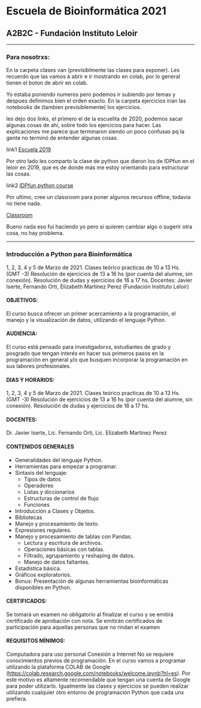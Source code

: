 # Escuela de Bioinformática 2021
## A2B2C - Fundación Instituto Leloir

---
### Para nosotrxs:

En la carpeta clases van (previsiblmente las clases para exponer).
Les recuerdo que las vamos a abrir e ir mostrando en colab, por lo general tienen el boton
de abrir en colab.

Yo estaba poniendo numeros pero podemos ir subiendo por temas y despues definimos bien el orden exacto.
En la carpeta ejercicios irian las notebooks de (tambien previsiblemente) los ejercicios.

les dejo dos links, el primero el de la escuelita de 2020, podemos sacar algunas cosas de ahí, sobre todo los ejercicios para hacer. Las explicaciones me parece que terminaron siendo un poco confusas pq la gente no terminó de entender algunas cosas.

link1
[Escuela 2019](https://github.com/javieriserte/python-leloir-course)

Por otro lado les comparto la clase de python que dieron los de IDPfun en el leloir en 2019, que es de donde más me estoy orientando para estructurar las cosas.

link2
[IDPfun python course](https://idpfun.github.io/IDP_Python/)

Por ultimo, cree un classroom para poner algunos recursos offline, todavia no tiene nada.

[Classroom](https://classroom.google.com/c/Mjc2OTE5Mzc3MzI3?cjc=qty5mif)

Bueno nada eso fui haciendo yo pero si quieren cambiar algo o sugerir otra cosa, no hay problema.

---





### Introducción a Python para Bioinformática
1, 2, 3, 4 y 5 de Marzo de 2021.
Clases teórico practicas de 10 a 13 Hs. (GMT -3)
Resolución de ejercicios de 13 a 16 hs (por cuenta del alumne, sin conexión).
Resolución de dudas y ejercicios de 16 a 17 hs.
Docentes: Javier Iserte, Fernando Orti, Elizabeth Martinez Perez (Fundación Instituto Leloir)

#### OBJETIVOS:
El curso busca ofrecer un primer acercamiento a la programación, el manejo y la visualización de datos, utilizando el lenguaje Python.  
 
#### AUDIENCIA:
El curso está pensado para investigadorxs,  estudiantes de grado y posgrado que tengan interés en hacer sus primeros pasos en la programación en general y/o que busquen incorporar la programación en sus labores profesionales.

#### DIAS Y HORARIOS:
1, 2, 3, 4 y 5 de Marzo de 2021.
Clases teórico practicas de 10 a 13 Hs. (GMT -3)
Resolución de ejercicios de 13 a 16 hs (por cuenta del alumne, sin conexión).
Resolución de dudas y ejercicios de 16 a 17 hs.

#### DOCENTES:
Dr. Javier Iserte, Lic. Fernando Orti, Lic. Elizabeth Martinez Perez

#### CONTENIDOS GENERALES

* Generalidades del lenguaje Python.
* Herramientas para empezar a programar.
* Sintaxis del lenguaje:
  * Tipos de datos
  * Operadores
  * Listas y diccionarios
  * Estructuras de control de flujo
  * Funciones
* Introducción a Clases y Objetos.
* Bibliotecas
* Manejo y procesamiento de texto.
* Expresiones regulares.
* Manejo y procesamiento de tablas con Pandas.
  * Lectura y escritura de archivos.
  * Operaciones básicas con tablas.
  * Filtrado, agrupamiento y reshaping de datos.
  * Manejo de datos faltantes.
* Estadística básica.
* Gráficos exploratorios.
* Bonus: Presentación de algunas herramientas bioinformáticas disponibles en Python.

#### CERTIFICADOS:
Se tomará un examen no obligatorio al finalizar el curso y se emitirá certificado de aprobación con nota.
Se emitirán certificados de participación para aquellas personas que no rindan el examen

#### REQUISITOS MÍNIMOS:
Computadora para uso personal
Conexión a Internet
No se requiere conocimientos previos de programación.
En el curso vamos a programar utilizando la plataforma COLAB de Google (https://colab.research.google.com/notebooks/welcome.ipynb?hl=es).
Por este motivo es altamente recomendable que tengan una cuenta de Google para poder utilizarlo.
Igualmente las clases y ejercicios se pueden realizar utilizando cualquier otro entorno de programación Python que cada unx prefiera.
